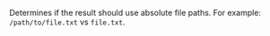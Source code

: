 Determines if the result should use absolute file paths. For example: `/path/to/file.txt` vs `file.txt`.